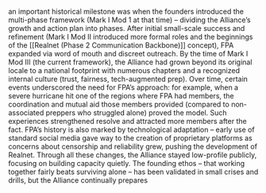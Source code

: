 an important historical milestone was when the founders introduced the multi-phase framework (Mark I Mod 1 at that time) – dividing the Alliance’s growth and action plan into phases. After initial small-scale success and refinement (Mark I Mod II introduced more formal roles and the beginnings of the [[Realnet (Phase 2 Communication Backbone)]] concept), FPA expanded via word of mouth and discreet outreach. By the time of Mark I Mod III (the current framework), the Alliance had grown beyond its original locale to a national footprint with numerous chapters and a recognized internal culture (trust, fairness, tech-augmented prep). Over time, certain events underscored the need for FPA’s approach: for example, when a severe hurricane hit one of the regions where FPA had members, the coordination and mutual aid those members provided (compared to non-associated preppers who struggled alone) proved the model. Such experiences strengthened resolve and attracted more members after the fact. FPA’s history is also marked by technological adaptation – early use of standard social media gave way to the creation of proprietary platforms as concerns about censorship and reliability grew, pushing the development of Realnet. Through all these changes, the Alliance stayed low-profile publicly, focusing on building capacity quietly. The founding ethos – that working together fairly beats surviving alone – has been validated in small crises and drills, but the Alliance continually prepares